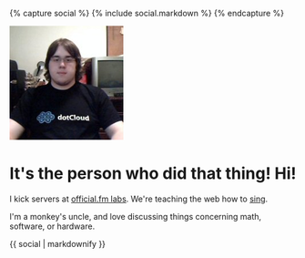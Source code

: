 {% capture social %}
{% include social.markdown %}
{% endcapture %}

<img src="/avatar_200x200.jpg" alt="">

# It's the person who did that thing! Hi!

I kick servers at [official.fm labs](http://labs.official.fm). We're teaching the web how to [sing](http://labs.official.fm/codecs).

I'm a monkey's uncle, and love discussing things concerning math, software, or hardware.

<!--sse-->

<section class="social">
{{ social | markdownify }}
</section>

<!--/sse-->

